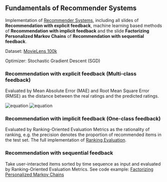## Fundamentals of Recommender Systems
Implementation of [Recommender Systems](http://csse.szu.edu.cn/staff/panwk/recommendation/), including all slides of **Recommendation with explicit feedback**, machine learning based methods of **Recommendation with implicit feedback** and the slide **Factorizing Personalized Markov Chains** of **Recommendation with sequential feedback**.

Dataset: [MovieLens 100k](https://grouplens.org/datasets/movielens/100k/)

Optimizer: Stochastic Gradient Descent (SGD)

### Recommendation with explicit feedback (Multi-class feedback)

Evaluated by Mean Absolute Error (MAE) and Root Mean Square Error (RMSE) as the distance between the real ratings and the predicted ratings.

![equation](https://latex.codecogs.com/gif.latex?MAE&space;=&space;\sum_{(u,&space;i,&space;r_{ui})&space;\in&space;R^{te}&space;}&space;|&space;r_{ui}&space;-&space;\widehat{r}_{ui}&space;|&space;/&space;|R^{te}|) ![equation](https://latex.codecogs.com/gif.latex?RMSE&space;=&space;\sqrt{\sum_{(u,&space;i,&space;r_{ui})&space;\in&space;R^{te}&space;}&space;(&space;r_{ui}&space;-&space;\widehat{r}_{ui}&space;)&space;^&space;2&space;/&space;|R^{te}|})

### Recommendation with implicit feedback (One-class feedback)

Evaluated by Ranking-Oriented Evaluation Metrics as the rationality of ranking, e.g. the precision denotes the proportion of recommended items in the test set. The full implementation of [Ranking Evaluation](https://github.com/Chrisgreatstar/recommendation/blob/main/utils/ranking_evaluation.py).


### Recommendation with sequential feedback
Take user-interacted items sorted by time sequence as input and evaluated by Ranking-Oriented Evaluation Metrics. See code example: [Factorizing Personalized Markov Chains](https://github.com/Chrisgreatstar/recommendation/blob/main/Recommendation%20with%20sequential%20feedback/Factorizing%20Personalized%20Markov%20Chains/implement.py)







